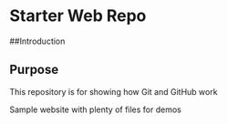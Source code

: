 # Starter Web Repo

##Introduction

## Purpose

This repository is for showing how Git and GitHub work

Sample website with plenty of files for demos